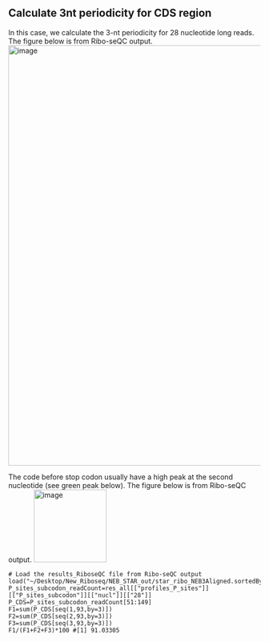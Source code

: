 ## Calculate 3nt periodicity for CDS region

In this case, we calculate the 3-nt periodicity for 28 nucleotide long reads. The figure below is from Ribo-seQC output.
<img width="839" alt="image" src="https://user-images.githubusercontent.com/4383665/173270126-6e057416-c4c7-44ab-b7b7-c1498fd2756e.png">

The code before stop codon usually have a high peak at the second nucleotide (see green peak below). The figure below is from Ribo-seQC output.
<img width="145" alt="image" src="https://user-images.githubusercontent.com/4383665/173270154-df8d6cee-e669-435f-a569-3fc003398865.png">

```
# Load the results_RiboseQC file from Ribo-seQC output
load("~/Desktop/New_Riboseq/NEB_STAR_out/star_ribo_NEB3Aligned.sortedByCoord.out.bam_results_RiboseQC")
P_sites_subcodon_readCount=res_all[["profiles_P_sites"]][["P_sites_subcodon"]][["nucl"]][["28"]]
P_CDS=P_sites_subcodon_readCount[51:149]
F1=sum(P_CDS[seq(1,93,by=3)])
F2=sum(P_CDS[seq(2,93,by=3)])
F3=sum(P_CDS[seq(3,93,by=3)])
F1/(F1+F2+F3)*100 #[1] 91.03305
```
